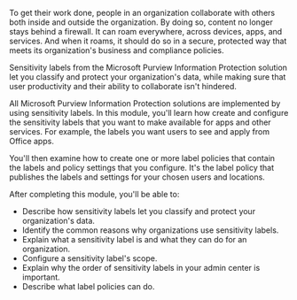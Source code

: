 To get their work done, people in an organization collaborate with others both inside and outside the organization. By doing so, content no longer stays behind a firewall. It can roam everywhere, across devices, apps, and services. And when it roams, it should do so in a secure, protected way that meets its organization's business and compliance policies.

Sensitivity labels from the Microsoft Purview Information Protection solution let you classify and protect your organization's data, while making sure that user productivity and their ability to collaborate isn't hindered.

All Microsoft Purview Information Protection solutions are implemented by using sensitivity labels. In this module, you'll learn how create and configure the sensitivity labels that you want to make available for apps and other services. For example, the labels you want users to see and apply from Office apps.

You'll then examine how to create one or more label policies that contain the labels and policy settings that you configure. It's the label policy that publishes the labels and settings for your chosen users and locations.

After completing this module, you'll be able to:

 -  Describe how sensitivity labels let you classify and protect your organization's data.
 -  Identify the common reasons why organizations use sensitivity labels.
 -  Explain what a sensitivity label is and what they can do for an organization.
 -  Configure a sensitivity label's scope.
 -  Explain why the order of sensitivity labels in your admin center is important.
 -  Describe what label policies can do.

